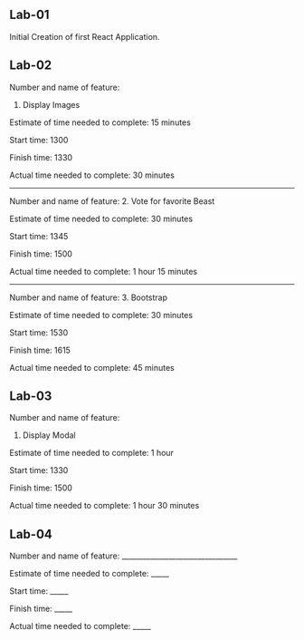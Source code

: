 ## Lab-01
Initial Creation of first React Application.

## Lab-02

Number and name of feature: 
1. Display Images

Estimate of time needed to complete: 15 minutes

Start time: 1300

Finish time: 1330

Actual time needed to complete: 30 minutes

___________________________________________________

Number and name of feature: 
2. Vote for favorite Beast

Estimate of time needed to complete: 30 minutes

Start time: 1345

Finish time: 1500

Actual time needed to complete: 1 hour 15 minutes

___________________________________________________

Number and name of feature: 
3. Bootstrap

Estimate of time needed to complete: 30 minutes

Start time: 1530

Finish time: 1615

Actual time needed to complete: 45 minutes


## Lab-03

Number and name of feature: 
1. Display Modal

Estimate of time needed to complete: 1 hour

Start time: 1330

Finish time: 1500

Actual time needed to complete: 1 hour 30 minutes


## Lab-04

Number and name of feature: ________________________________

Estimate of time needed to complete: _____

Start time: _____

Finish time: _____

Actual time needed to complete: _____
